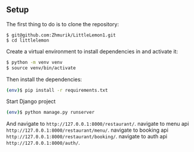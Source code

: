 ## Setup

The first thing to do is to clone the repository:

```shh
$ git@github.com:Zhmurik/LittleLemon1.git
$ cd littlelemon
```

Create a virtual environment to install dependencies in and activate it:

```sh
$ python -m venv venv
$ source venv/bin/activate
```

Then install the dependencies:

```sh
(env)$ pip install -r requirements.txt
```

Start Django project
```sh
(env)$ python manage.py runserver
```
And navigate to `http://127.0.0.1:8000/restaurant/`.
navigate to menu api `http://127.0.0.1:8000/restaurant/menu/`.
navigate to booking api `http://127.0.0.1:8000/restaurant/booking/`.
navigate to auth api `http://127.0.0.1:8000/auth/`.
